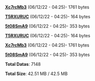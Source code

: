 [**Xc7rcMb3**](/data/Xc7rcMb3.txt) (06/12/22 - 04:25)- 1761 bytes

[**T5RXURUC**](/data/T5RXURUC.txt) (06/12/22 - 04:25)- 164 bytes

[**5t08SmA9**](/data/5t08SmA9.txt) (06/12/22 - 04:25)- 353 bytes

[**T5RXURUC**](/data/T5RXURUC.txt) (06/12/22 - 04:25)- 164 bytes

[**Xc7rcMb3**](/data/Xc7rcMb3.txt) (06/12/22 - 04:25)- 1761 bytes

[**5t08SmA9**](/data/5t08SmA9.txt) (06/12/22 - 04:25)- 353 bytes

**Total Datas**: 7148

**Total Size**: 42.51 MB / 42.5 MB